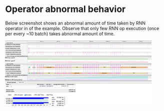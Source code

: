# Operator abnormal behavior

Below screenshot shows an abnormal amount of time taken by RNN operator in of the example. Observe that only few RNN op execution (once per every ~10 batch) takes abnormal amount of time.


![profile_out](./profile_out.jpg)
